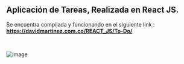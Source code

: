 <h2>Aplicación de <b>Tareas</b>, Realizada en React JS.</h2>

Se encuentra compilada y funcionando en el siguiente link : <b>https://davidmartinez.com.co/REACT_JS/To-Do/</b>

<br>

![image](https://user-images.githubusercontent.com/3597116/188331640-87b5bf32-f18a-4539-a1e7-b4d24fe5d32b.png)

